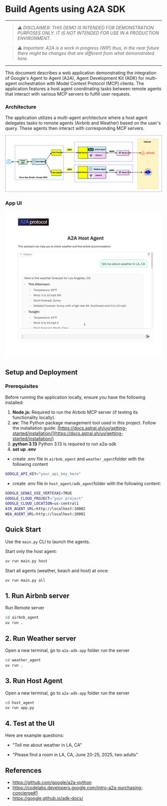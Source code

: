 # Build Agents using A2A SDK
----
> *⚠️ DISCLAIMER: THIS DEMO IS INTENDED FOR DEMONSTRATION PURPOSES ONLY. IT IS NOT INTENDED FOR USE IN A PRODUCTION ENVIRONMENT.*  

> *⚠️ Important: A2A is a work in progress (WIP) thus, in the near future there might be changes that are different from what demonstrated here.*
----

This document describes a web application demonstrating the integration of Google's Agent to Agent (A2A), Agent Development Kit (ADK) for multi-agent orchestration with Model Context Protocol (MCP) clients. The application features a host agent coordinating tasks between remote agents that interact with various MCP servers to fulfill user requests.

### Architecture

The application utilizes a multi-agent architecture where a host agent delegates tasks to remote agents (Airbnb and Weather) based on the user's query. These agents then interact with corresponding MCP servers.

![architecture](assets/A2A_multi_agent.png)

### App UI
![screenshot](assets/screenshot.png)


## Setup and Deployment

### Prerequisites

Before running the application locally, ensure you have the following installed:

1. **Node.js:** Required to run the Airbnb MCP server (if testing its functionality locally).
2. **uv:** The Python package management tool used in this project. Follow the installation guide: [https://docs.astral.sh/uv/getting-started/installation/](https://docs.astral.sh/uv/getting-started/installation/)
3. **python 3.13** Python 3.13 is required to run a2a-sdk 
4. **set up .env** 


- create .env file in `airbnb_agent` and `weather_agent`folder with the following content
```bash
GOOGLE_API_KEY="your_api_key_here" 
```

- create .env file in `host_agent/adk_agent`folder with the following content:

```bash
GOOGLE_GENAI_USE_VERTEXAI=TRUE
GOOGLE_CLOUD_PROJECT="your project"
GOOGLE_CLOUD_LOCATION=us-central1
AIR_AGENT_URL=http://localhost:10002
WEA_AGENT_URL=http://localhost:10001
```

## Quick Start

Use the `main.py` CLI to launch the agents.

Start only the host agent:

```bash
uv run main.py host
```

Start all agents (weather, beach and host) at once:

```bash
uv run main.py all
```



## 1. Run Airbnb server

Run Remote server

```bash
cd airbnb_agent
uv run .
```

## 2. Run Weather server
Open a new terminal, go to `a2a-adk-app` folder run the server

```bash
cd weather_agent
uv run .
```

## 3. Run Host Agent
Open a new terminal, go to `a2a-adk-app` folder run the server

```bash
cd host_agent
uv run app.py
```


## 4. Test at the UI

Here are example questions:

- "Tell me about weather in LA, CA"  

- "Please find a room in LA, CA, June 20-25, 2025, two adults"

## References
- https://github.com/google/a2a-python
- https://codelabs.developers.google.com/intro-a2a-purchasing-concierge#1
- https://google.github.io/adk-docs/
